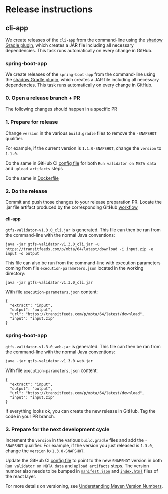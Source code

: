 # Release instructions

## cli-app
We create releases of the `cli-app` from the command-line using the [shadow Gradle plugin](https://github.com/johnrengelman/shadow), which creates a JAR file including all necessary dependencies.
This task runs automatically on every change in GitHub.

### spring-boot-app 
We create releases of the `spring-boot-app` from the command-line using the [shadow Gradle plugin](https://github.com/spring-projects/spring-boot/blob/master/spring-boot-project/spring-boot-tools/spring-boot-gradle-plugin/src/main/java/org/springframework/boot/gradle/tasks/bundling/BootJar.java), which creates a JAR file including all necessary dependencies.
This task runs automatically on every change in GitHub.

### 0. Open a release branch + PR

The following changes should happen in a specific PR

### 1. Prepare for release
Change `version` in the various `build.gradle` files to remove the `-SNAPSHOT` qualifier. 

For example, if the current version is `1.1.0-SNAPSHOT`, change the `version` to `1.1.0`. 

Do the same in GitHub CI [config file](https://github.com/MobilityData/gtfs-validator/blob/master/.github/workflows/gradle.yml) for
both `Run validator on MBTA data` and `upload artifacts` steps

Do the same in [Dockerfile](https://github.com/MobilityData/gtfs-validator/blob/master/Dockerfile)

### 2. Do the release

Commit and push those changes to your release preparation PR. 
Locate the .jar file artifact produced by the corresponding GitHub [workflow](https://github.com/MobilityData/gtfs-validator/actions)

#### cli-app

`gtfs-validator-v1.3.0_cli.jar` is generated. This file can then be ran from the command-line with the normal Java conventions:

```
java -jar gtfs-validator-v1.3.0_cli.jar -u https://transitfeeds.com/p/mbta/64/latest/download -i input.zip -e input -o output
```

This file can also be run from the command-line with execution parameters coming from file `execution-parameters.json` located in the working directory:

```
java -jar gtfs-validator-v1.3.0_cli.jar
```

With file `execution-parameters.json` content: 

```
{
  "extract": "input",
  "output": "output",
  "url": "https://transitfeeds.com/p/mbta/64/latest/download",
  "input": "input.zip"
}
```

### spring-boot-app 

`gtfs-validator-v1.3.0_web.jar` is generated. This file can then be ran from the command-line with the normal Java conventions:

```
java -jar gtfs-validator-v1.3.0_web.jar
```

With file `execution-parameters.json` content: 

```
{
  "extract": "input",
  "output": "output",
  "url": "https://transitfeeds.com/p/mbta/64/latest/download",
  "input": "input.zip"
}
```

If everything looks ok, you can create the new release in GitHub. Tag the code in your PR branch.

### 3. Prepare for the next development cycle

Increment the `version` in the various `build.gradle` files and add the `-SNAPSHOT` qualifier. 
For example, if the version you just released is `1.3.0`, change the `version` to `1.3.0-SNAPSHOT`.

Update the GitHub CI [config file](https://github.com/MobilityData/gtfs-validator/blob/master/.github/workflows/gradle.yml) to point to the new `SNAPSHOT` version in
both `Run validator on MBTA data` and `upload artifacts` steps.
The version number also needs to be bumped in [`manifest.json`](https://github.com/MobilityData/gtfs-validator/blob/package-web-app-as-jar/reactclient/public/manifest.json)
 and [`index.html`]((https://github.com/MobilityData/gtfs-validator/blob/package-web-app-as-jar/reactclient/public/index.html)) files of the react layer.


For more details on versioning, see [Understanding Maven Version Numbers](https://docs.oracle.com/middleware/1212/core/MAVEN/maven_version.htm#MAVEN8855).


